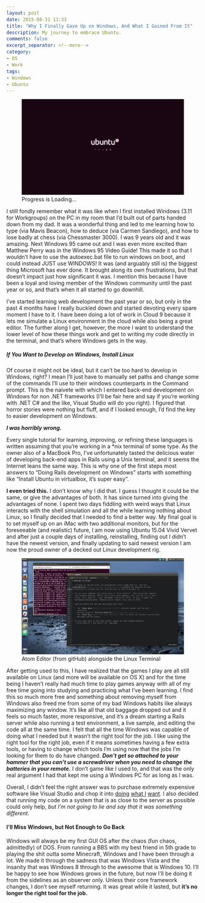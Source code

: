 ```yaml
---
layout: post
date: 2015-08-31 11:33
title: "Why I Finally Gave Up on Windows, And What I Gained From It"
description: My journey to embrace Ubuntu.
comments: false
excerpt_separator: <!--more-->
category: 
- OS
- Work
tags:
- Windows
- Ubuntu
---
```


<figure>
    <img src="/assets/images/posts/ubuntu.png" />
    <figcaption>Progress is Loading...</figcaption>
</figure>

I still fondly remember what it was like when I first installed Windows (3.11 for Workgroups) on the PC in my room that I’d built out of parts handed down from my dad. It was a wonderful thing and led to me learning how to type (via Mavis Beacon), how to deduce (via Carmen Sandiego), and how to lose badly at chess (via Chessmaster 3000). I was 9 years old and it was amazing. Next Windows 95 came out and I was even more excited than Matthew Perry was in the Windows 95 Video Guide! This made it so that I wouldn’t have to use the autoexec.bat file to run windows on boot, and could instead JUST use WINDOWS! It was (and arguably still is) the biggest thing Microsoft has ever done. It brought along its own frustrations, but that doesn’t impact just how significant it was. I mention this because I have been a loyal and loving member of the Windows community until the past year or so, and that’s when it all started to go downhill.
<!--more-->
I’ve started learning web development the past year or so, but only in the past 4 months have I really buckled down and started devoting every spare moment I have to it. I have been doing a lot of work in Cloud 9 because it lets me simulate a Linux environment in the cloud while also being a great editor. The further along I get, however, the more I want to understand the lower level of how these things work and get to writing my code directly in the terminal, and that’s where Windows gets in the way.

##### If You Want to Develop on Windows, Install Linux
Of course it might not be ideal, but it can’t be too hard to develop in Windows, right? I mean I’ll just have to manually set paths and change some of the commands I’ll use to their windows counterparts in the Command prompt. This is the naivete with which I entered back-end development on Windows for non .NET frameworks (I’ll be fair here and say if you’re working with .NET C# and the like, Visual Studio will do you right). I figured that horror stories were nothing but fluff, and if I looked enough, I’d find the key to easier development on Windows.

**_I was horribly wrong._**

Every single tutorial for learning, improving, or refining these languages is written assuming that you’re working in a *nix terminal of some type. As the owner also of a MacBook Pro, I’ve unfortunately tasted the delicious water of developing back-end apps in Rails using a Unix terminal, and it seems the Internet leans the same way. This is why one of the first steps most answers to “Doing Rails development on Windows” starts with something like “Install Ubuntu in virtualbox, it’s super easy”.

**I even tried this.** I don’t know why I did that. I guess I thought it could be the same, or give the advantages of both. It has since turned into giving the advantages of none. I spent two days fiddling with weird ways that Linux interacts with the shell simulation and all the while learning nothing about Linux, so I finally decided that I needed to find a better way. My final goal is to set myself up on an iMac with two additional monitors, but for the foreseeable (and realistic) future, I am now using Ubuntu 15.04 Vivid Vervet and after just a couple days of installing, reinstalling, finding out I didn’t have the newest version, and finally updating to said newest version I am now the proud owner of a decked out Linux development rig.

<figure>
    <img src="/assets/images/posts/ubuntu-atom.png" />
    <figcaption>Atom Editor (from gitHub) alongside the Linux Terminal</figcaption>
</figure>

After getting used to this, I have realized that the games I play are all still available on Linux (and more will be available on OS X) and for the time being I haven’t really had much time to play games anyway with all of my free time going into studying and practicing what I’ve been learning.
I find this so much more free and something about removing myself from Windows also freed me from some of my bad Windows habits like always maximizing any window. It’s like all that old baggage dropped out and it feels so much faster, more responsive, and it’s a dream starting a Rails server while also running a test environment, a live sample, and editing the code all at the same time.
I felt that all the time Windows was capable of doing what I needed but it wasn’t the right tool for the job. I like using the right tool for the right job, even if it means sometimes having a few extra tools, or having to change which tools I’m using now that the jobs I’m looking for them to do have changed. **_Don’t get so attached to your hammer that you can’t use a screwdriver when you need to change the batteries in your remote._** I don’t game like I used to, and that was the only real argument I had that kept me using a Windows PC for as long as I was.

Overall, I didn’t feel the right answer was to purchase extremely expensive software like Visual Studio and chop it into <a href="http://www.sapphiresteel.com/Products/amethyst-ide/article/amethyst-2-product-page.html">doing</a> <a href="http://www.sapphiresteel.com/Products/sapphire-ide/article/sapphire-overview.html">what I</a> <a href="https://nodejstools.codeplex.com/">want</a>. I also decided that running my code on a system that is as close to the server as possible could only help, _but I’m not going to lie and say that it was something different._

#### I'll Miss Windows, but Not Enough to Go Back
Windows will always be my first GUI OS after the chaos (fun chaos, admittedly) of DOS. From running a BBS with my best friend in 5th grade to playing the shit outta some Minecraft, Windows and I have been through a lot. We made it through the sadness that was Windows Vista and the insanity that was Windows 8 through to the awesome that is Windows 10. I’ll be happy to see how Windows grows in the future, but now I'll be doing it from the sidelines as an observer only. Unless their core framework changes, I don’t see myself returning. It was great while it lasted, but **it’s no longer the right tool for the job.**